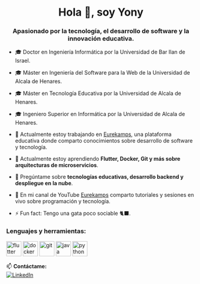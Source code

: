 <h1 align="center">Hola 👋, soy Yony</h1>
<h3 align="center">Apasionado por la tecnología, el desarrollo de software y la innovación educativa.</h3>

- 🎓 Doctor en Ingeniería Informática por la Universidad de Bar Ilan de Israel.
- 🎓 Máster en Ingeniería del Software para la Web de la Universidad de Alcala de Henares.
- 🎓 Máster en Tecnología Educativa por la Universidad de Alcala de Henares.
- 🎓 Ingeniero Superior en Informática por la Universidad de Alcala de Henares.

- 🔭 Actualmente estoy trabajando en [Eurekamps](https://eurekamps.com), una plataforma educativa donde comparto conocimientos sobre desarrollo de software y tecnología.
- 🌱 Actualmente estoy aprendiendo **Flutter, Docker, Git y más sobre arquitecturas de microservicios**.
- 💬 Pregúntame sobre **tecnologías educativas, desarrollo backend y despliegue en la nube**.
- 🎥 En mi canal de YouTube [Eurekamps](https://www.youtube.com/@Eurekamps) comparto tutoriales y sesiones en vivo sobre programación y tecnología.
- ⚡ Fun fact: Tengo una gata poco sociable 🐈‍⬛.

<h3 align="left">Lenguajes y herramientas:</h3>
<p align="left">
  <img src="https://cdn.jsdelivr.net/gh/devicons/devicon/icons/flutter/flutter-original.svg" alt="flutter" width="40" height="40"/>
  <img src="https://cdn.jsdelivr.net/gh/devicons/devicon/icons/docker/docker-original.svg" alt="docker" width="40" height="40"/>
  <img src="https://cdn.jsdelivr.net/gh/devicons/devicon/icons/git/git-original.svg" alt="git" width="40" height="40"/>
  <img src="https://cdn.jsdelivr.net/gh/devicons/devicon/icons/java/java-original.svg" alt="java" width="40" height="40"/>
  <img src="https://cdn.jsdelivr.net/gh/devicons/devicon/icons/python/python-original.svg" alt="python" width="40" height="40"/>
</p>

📫 **Contáctame:**  
[![LinkedIn](https://img.shields.io/badge/LinkedIn-4yony4-blue?style=flat&logo=linkedin)](https://linkedin.com/in/4yony4)